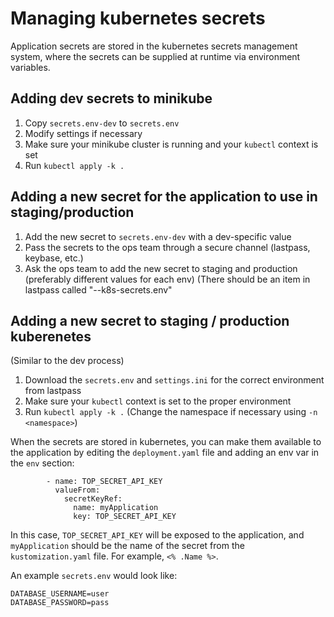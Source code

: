 Managing kubernetes secrets
===========================

Application secrets are stored in the kubernetes secrets management system, where the secrets can be supplied at runtime via environment variables.

## Adding dev secrets to minikube
1. Copy `secrets.env-dev` to `secrets.env`
2. Modify settings if necessary
3. Make sure your minikube cluster is running and your `kubectl` context is set
4. Run `kubectl apply -k .`

## Adding a new secret for the application to use in staging/production
1. Add the new secret to `secrets.env-dev` with a dev-specific value
2. Pass the secrets to the ops team through a secure channel (lastpass, keybase, etc.)
3. Ask the ops team to add the new secret to staging and production (preferably different values for each env)
(There should be an item in lastpass called "<Application>-<Environment>-k8s-secrets.env"

## Adding a new secret to staging / production kuberenetes
(Similar to the dev process)
1. Download the `secrets.env` and `settings.ini` for the correct environment from lastpass
2. Make sure your `kubectl` context is set to the proper environment
3. Run `kubectl apply -k .`  (Change the namespace if necessary using `-n <namespace>`)

When the secrets are stored in kubernetes, you can make them available to the application by editing the `deployment.yaml` file and adding an env var in the `env` section:
```
        - name: TOP_SECRET_API_KEY
          valueFrom:
            secretKeyRef:
              name: myApplication
              key: TOP_SECRET_API_KEY
```

In this case, `TOP_SECRET_API_KEY` will be exposed to the application, and `myApplication` should be the name of the secret from the `kustomization.yaml` file. For example, `<% .Name %>`.

An example `secrets.env` would look like:

```
DATABASE_USERNAME=user
DATABASE_PASSWORD=pass
```
